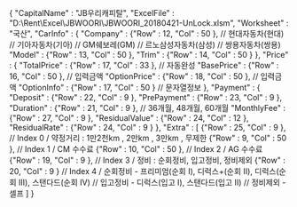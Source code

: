 {
    "CapitalName" : "JB우리캐피탈",
    "ExcelFile" : "D:\\Rent\\Excel\\JBWOORI\\JBWOORI_20180421-UnLock.xlsm",
    "Worksheet" : "국산",
    "CarInfo" : {
        "Company" : {"Row" : 12, "Col" : 50 },  // 현대자동차(현대)
                                                // 기아자동차(기아)
                                                // GM쉐보레(GM)
                                                // 르노삼성자동차(삼성)
                                                // 쌍용자동차(쌍용)
        "Model"   : {"Row" : 13, "Col" : 50 },
        "Trim"    : {"Row" : 14, "Col" : 50 }
    },
    "Price" : {
        "TotalPrice"  : {"Row" : 17, "Col" : 33 },    // 자동완성
        "BasePrice"   : {"Row" : 16, "Col" : 50 },    // 입력금액
        "OptionPrice" : {"Row" : 18, "Col" : 50 },    // 입력금액
        "OptionInfo"  : {"Row" : 17, "Col" : 50 }     // 문자열정보
    },
    "Payment" : {
        "Deposit"       : {"Row" : 22, "Col" : 9 },
        "PrePayment"    : {"Row" : 23, "Col" : 9 },
        "Duration"      : {"Row" : 21, "Col" : 9 },   // 36개월, 48개월, 60개월
        "MonthlyFee"    : {"Row" : 27, "Col" : 9 },
        "ResidualValue" : {"Row" : 24, "Col" : 12 },
        "ResidualRate"  : {"Row" : 24, "Col" : 9 }
    },
    "Extra" : [
        {"Row" : 25, "Col" : 9 },   // Index 0 / 약정거리 : 1만2천km , 2만km , 3만km , 무제한
        {"Row" : 9,  "Col" : 50 },  // Index 1 / CM 수수료
        {"Row" : 10, "Col" : 50 },  // Index 2 / AG 수수료
        {"Row" : 19, "Col" : 9 },   // Index 3 / 정비 : 순회정비, 입고정비, 정비제외
        {"Row" : 20, "Col" : 9 }    // Index 4 / 순회정비 - 프리미엄(순회 I), 디럭스+(순회 II),
                                                         디럭스(순회 III), 스탠다드(순회 IV)
                                    //           입고정비 - 디럭스(입고 I), 스탠다드(입고 II)
                                    //           정비제외 - 셀프
    ]
}
